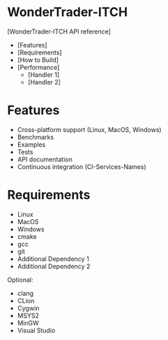 # WonderTrader-ITCH

[WonderTrader-ITCH API reference]
  * [Features]
  * [Requirements]
  * [How to Build]
  * [Performance]
    * [Handler 1]
    * [Handler 2]

# Features
* Cross-platform support (Linux, MacOS, Windows)
* Benchmarks
* Examples
* Tests
* API documentation
* Continuous integration (CI-Services-Names)

# Requirements
* Linux
* MacOS
* Windows
* cmake
* gcc
* git
* Additional Dependency 1
* Additional Dependency 2

Optional:
* clang
* CLion
* Cygwin
* MSYS2
* MinGW
* Visual Studio